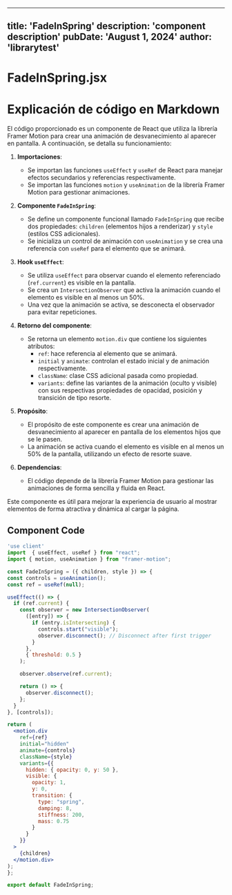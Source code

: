 ---
  title: 'FadeInSpring'
  description: 'component description'
  pubDate: 'August 1, 2024'
  author: 'librarytest'
  ---
  
  
  
  # FadeInSpring.jsx
  # Explicación de código en Markdown

El código proporcionado es un componente de React que utiliza la librería Framer Motion para crear una animación de desvanecimiento al aparecer en pantalla. A continuación, se detalla su funcionamiento:

1. **Importaciones**:
   - Se importan las funciones `useEffect` y `useRef` de React para manejar efectos secundarios y referencias respectivamente.
   - Se importan las funciones `motion` y `useAnimation` de la librería Framer Motion para gestionar animaciones.

2. **Componente `FadeInSpring`**:
   - Se define un componente funcional llamado `FadeInSpring` que recibe dos propiedades: `children` (elementos hijos a renderizar) y `style` (estilos CSS adicionales).
   - Se inicializa un control de animación con `useAnimation` y se crea una referencia con `useRef` para el elemento que se animará.

3. **Hook `useEffect`**:
   - Se utiliza `useEffect` para observar cuando el elemento referenciado (`ref.current`) es visible en la pantalla.
   - Se crea un `IntersectionObserver` que activa la animación cuando el elemento es visible en al menos un 50%.
   - Una vez que la animación se activa, se desconecta el observador para evitar repeticiones.

4. **Retorno del componente**:
   - Se retorna un elemento `motion.div` que contiene los siguientes atributos:
     - `ref`: hace referencia al elemento que se animará.
     - `initial` y `animate`: controlan el estado inicial y de animación respectivamente.
     - `className`: clase CSS adicional pasada como propiedad.
     - `variants`: define las variantes de la animación (oculto y visible) con sus respectivas propiedades de opacidad, posición y transición de tipo resorte.

5. **Propósito**:
   - El propósito de este componente es crear una animación de desvanecimiento al aparecer en pantalla de los elementos hijos que se le pasen.
   - La animación se activa cuando el elemento es visible en al menos un 50% de la pantalla, utilizando un efecto de resorte suave.

6. **Dependencias**:
   - El código depende de la librería Framer Motion para gestionar las animaciones de forma sencilla y fluida en React.

Este componente es útil para mejorar la experiencia de usuario al mostrar elementos de forma atractiva y dinámica al cargar la página.
  
  ## Component Code
  ```jsx
  'use client'
import  { useEffect, useRef } from "react";
import { motion, useAnimation } from "framer-motion";

const FadeInSpring = ({ children, style }) => {
  const controls = useAnimation();
  const ref = useRef(null);

  useEffect(() => {
    if (ref.current) {
      const observer = new IntersectionObserver(
        ([entry]) => {
          if (entry.isIntersecting) {
            controls.start("visible");
            observer.disconnect(); // Disconnect after first trigger
          }
        },
        { threshold: 0.5 }
      );

      observer.observe(ref.current);

      return () => {
        observer.disconnect();
      };
    }
  }, [controls]);

  return (
    <motion.div
      ref={ref}
      initial="hidden"
      animate={controls}
      className={style}
      variants={{
        hidden: { opacity: 0, y: 50 },
        visible: {
          opacity: 1,
          y: 0,
          transition: {
            type: "spring",
            damping: 8,
            stiffness: 200,
            mass: 0.75
          }
        }
      }}
    >
      {children}
    </motion.div>
  );
};

export default FadeInSpring;
  ```
  